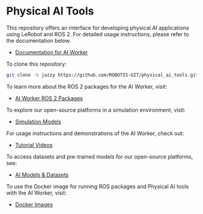 # Physical AI Tools

This repository offers an interface for developing physical AI applications using LeRobot and ROS 2. For detailed usage instructions, please refer to the documentation below.
  - [Documentation for AI Worker](https://ai.robotis.com/)

To clone this repository:
```bash
git clone -b jazzy https://github.com/ROBOTIS-GIT/physical_ai_tools.git --recursive
```

To learn more about the ROS 2 packages for the AI Worker, visit:
  - [AI Worker ROS 2 Packages](https://github.com/ROBOTIS-GIT/ai_worker)

To explore our open-source platforms in a simulation environment, visit:
  - [Simulation Models](https://github.com/ROBOTIS-GIT/robotis_mujoco_menagerie)

For usage instructions and demonstrations of the AI Worker, check out:
  - [Tutorial Videos](https://www.youtube.com/@ROBOTISOpenSourceTeam)

To access datasets and pre-trained models for our open-source platforms, see:
  - [AI Models & Datasets](https://huggingface.co/ROBOTIS)

To use the Docker image for running ROS packages and Physical AI tools with the AI Worker, visit:
  - [Docker Images](https://hub.docker.com/r/robotis/ros/tags)
